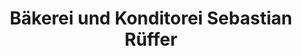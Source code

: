 ---
title: "Bäkerei und Konditorei Sebastian Rüffer"
url: /barchfeld-immelborn/baekerei-und-konditorei-sebastian-rueffer/
shop: Bäckerei
---